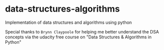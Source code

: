 # data-structures-algorithms
Implementation of data structures and algorithms using python

Special thanks to `Brynn Claypoole` for helping me better understand the DSA concepts via the udacity free course on "Data Structures & Algorithms in Python"